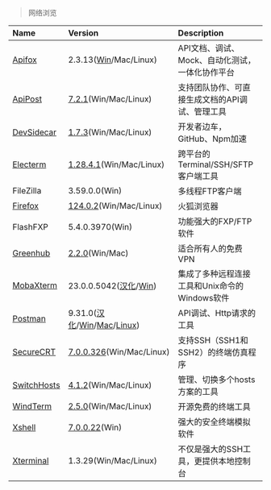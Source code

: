 > 网络浏览

| Name          | Version                                                             | Description                                     |
| :------------ | :------------------------------------------------------------------ | :---------------------------------------------- |
| [Apifox]      | 2.3.13([Win][AF-Win]/Mac/Linux)                                     | API文档、调试、Mock、自动化测试，一体化协作平台 |
| [ApiPost]     | [7.2.1][ApiPost-Down](Win/Mac/Linux)                                | 支持团队协作、可直接生成文档的API调试、管理工具 |
| [DevSidecar]  | [1.7.3][DevSidecar-Down](Win/Mac/Linux)                             | 开发者边车，GitHub、Npm加速                     |
| [Electerm]    | [1.28.4.1][Electerm-Down](Win/Mac/Linux)                            | 跨平台的Terminal/SSH/SFTP客户端工具             |
| FileZilla     | 3.59.0.0(Win)                                                       | 多线程FTP客户端                                 |
| [Firefox]     | [124.0.2][FF-Down](Win/Mac/Linux)                                   | 火狐浏览器                                      |
| FlashFXP      | 5.4.0.3970(Win)                                                     | 功能强大的FXP/FTP软件                           |
| [Greenhub]    | [2.2.0][Greenhub-Down](Win/Mac)                                     | 适合所有人的免费VPN                             |
| [MobaXterm]   | 23.0.0.5042([汉化][MobaXterm-Cn]/[Win][MobaXterm-Win])              | 集成了多种远程连接工具和Unix命令的Windows软件   |
| [Postman]     | 9.31.0([汉化][PM-Cn]/[Win][PM-Win]/[Mac][PM-Mac]/[Linux][PM-Linux]) | API调试、Http请求的工具                         |
| [SecureCRT]   | [7.0.0.326][SecureCRT-Down](Win/Mac/Linux)                          | 支持SSH（SSH1和SSH2）的终端仿真程序             |
| [SwitchHosts] | [4.1.2][SwitchHosts-Down](Win/Mac/Linux)                            | 管理、切换多个hosts方案的工具                   |
| [WindTerm]    | [2.5.0][WindTerm-Down](Win/Mac/Linux)                               | 开源免费的终端工具                              |
| [Xshell]      | [7.0.0.22][Xshell-Down](Win)                                        | 强大的安全终端模拟软件                          |
| [Xterminal]   | 1.3.29(Win/Mac/Linux)                                               | 不仅是强大的SSH工具，更提供本地控制台           |

[Apifox]: https://www.apifox.cn/ '跳转主页'
[AF-Win]: https://cdn.apifox.cn/download/Apifox-windows-latest.zip '点击下载'
[ApiPost]: https://www.apipost.cn/ '跳转主页'
[ApiPost-Down]: https://www.apipost.cn/download.html '跳转下载页'
[DevSidecar]: https://github.com/docmirror/dev-sidecar '跳转主页'
[DevSidecar-Down]: https://github.com/docmirror/dev-sidecar/releases '跳转下载页'
[Electerm]: https://electerm.html5beta.com/index-zh_cn.html '跳转主页'
[Electerm-Down]: https://github.com/electerm/electerm/releases '跳转下载页'
[Firefox]: https://www.firefox.com.cn/ '跳转主页'
[FF-Down]: https://www.mozilla.org/zh-CN/firefox/all/ '跳转下载页'
[Greenhub]: https://greenhubtx.ga/ '跳转主页'
[Greenhub-Down]: https://github.com/ghotst0xdeadbeef/Greenhub-desktop/releases/ '跳转下载页'
[MobaXterm]: https://mobaxterm.mobatek.net/ '跳转主页'
[MobaXterm-Cn]: https://github.com/RipplePiam/MobaXterm-Chinese-Simplified '跳转汉化下载页'
[MobaXterm-Win]: https://mobaxterm.mobatek.net/download.html '跳转下载页'
[Postman]: https://www.postman.com/ '跳转主页'
[PM-Cn]: https://github.com/hlmd/Postman-cn/releases '跳转汉化包下载页'
[PM-Win]: https://dl.pstmn.io/download/latest/win64 '点击下载'
[PM-Mac]: https://dl.pstmn.io/download/latest/osx '点击下载'
[PM-Linux]: https://dl.pstmn.io/download/latest/linux64 '点击下载'
[SecureCRT]: https://www.vandyke.com/products/securecrt/index.html '跳转主页'
[SecureCRT-Down]: https://www.vandyke.com/cgi-bin/releases.php?product=securecrt '跳转下载页'
[SwitchHosts]: https://swh.app/zh '跳转主页'
[SwitchHosts-Down]: https://github.com/oldj/SwitchHosts/releases '跳转下载页'
[WindTerm]: https://kingtoolbox.github.io/ '跳转主页'
[WindTerm-Down]: https://github.com/kingToolbox/WindTerm/releases '跳转下载页'
[Xshell]: https://www.xshell.com/zh/xshell/ '跳转主页'
[Xshell-Down]: https://www.xshell.com/zh/xshell-download/ '跳转下载页'
[Xterminal]: https://www.xterminal.cn/ '跳转主页'
